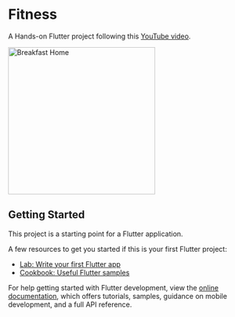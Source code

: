 # Fitness

A Hands-on Flutter project following this [YouTube video](https://youtu.be/D4nhaszNW4o?si=Yt5jxfVuJPmmicnl).

<img src="https://github.com/Ender-Wang/fitness/assets/33310255/86b4be63-0b54-493a-ade0-f2bc3227bbfc" alt="Breakfast Home" width="300" height="auto">

## Getting Started

This project is a starting point for a Flutter application.

A few resources to get you started if this is your first Flutter project:

- [Lab: Write your first Flutter app](https://docs.flutter.dev/get-started/codelab)
- [Cookbook: Useful Flutter samples](https://docs.flutter.dev/cookbook)

For help getting started with Flutter development, view the
[online documentation](https://docs.flutter.dev/), which offers tutorials,
samples, guidance on mobile development, and a full API reference.
